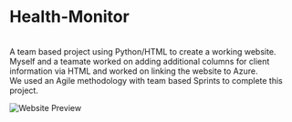 # Health-Monitor
<br />A team based project using Python/HTML to create a working website.<br />
Myself and a teamate worked on adding additional columns for client information via HTML and worked on linking the website to Azure.<br />
We used an Agile methodology with team based Sprints to complete this project.

![Website Preview](https://user-images.githubusercontent.com/49846698/178424832-2270942c-30d2-4f9c-b2c4-daf41832a605.png)
